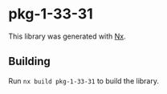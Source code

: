 # pkg-1-33-31

This library was generated with [Nx](https://nx.dev).

## Building

Run `nx build pkg-1-33-31` to build the library.
